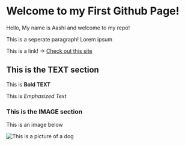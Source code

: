 # Welcome to my First Github Page!

Hello, My name is Aashi and welcome to my repo!

This is a seperate paragraph! Lorem ipsum

This is a link! -> [Check out this site](https://bongo.cat)

## This is the TEXT section

This is **Bold TEXT**

This is _Emphasized Text_

### This is the IMAGE section

This is an image below

![This is a picture of a dog](https://www.reddit.com/r/goldenretrievers/comments/10pj4ng/first_time_golden_retrieverdog_owner_any_tips/#lightbox)

